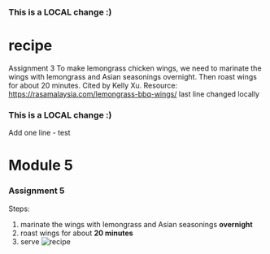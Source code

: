### This is a LOCAL change :)
# recipe
Assignment 3
To make lemongrass chicken wings, we need to marinate the wings with lemongrass and Asian seasonings overnight. Then roast wings for about 20 minutes. Cited by Kelly Xu. Resource: https://rasamalaysia.com/lemongrass-bbq-wings/
last line changed locally
### This is a LOCAL change :)
Add one line - test
# Module 5
### Assignment 5
Steps: 
1. marinate the wings with lemongrass and Asian seasonings **overnight**
2. roast wings for about **20 minutes**
3. serve
![recipe](Documents/assignment5/recipe/recipe.jpg)

